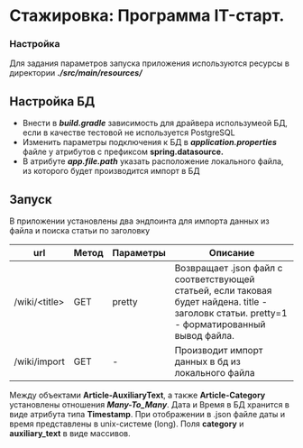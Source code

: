 # Cтажировка: Программа IT-старт. 
### Настройка
Для задания параметров запуска приложения используются ресурсы в директории ***./src/main/resources/***
## Настройка БД
- Внести в ***build.gradle*** зависимость для драйвера использумеой БД, если в качестве тестовой не используется PostgreSQL
- Изменить параметры подключения к БД в ***application.properties*** файле у атрибутов с префиксом **spring.datasource.**
- В атрибуте ***app.file.path*** указать расположение локального файла, из которого будет производится импорт в БД 

## Запуск
В приложении установлены два эндпоинта для импорта данных из файла и поиска статьи по заголовку

|url|Метод|Параметры|Описание
| -----|------|------|------|
|/wiki/\<title\>|GET|pretty|Возвращает .json файл с соответствующей статьей, если таковая будет найдена. title - заголовк статьи. pretty=1 - форматированный вывод файла. 
|/wiki/import|GET|-|Производит импорт данных в бд из локального файла|

Между объектами **Article-AuxiliaryText**, а также **Article-Category** установлены отношения ***Many-To_Many***. Дата и Время в БД хранится в виде атрибута типа **Timestamp**.
При отображении в .json файле даты и время представлены в unix-системе (long). Поля **сategory** и **auxiliary_text** в виде массивов.



